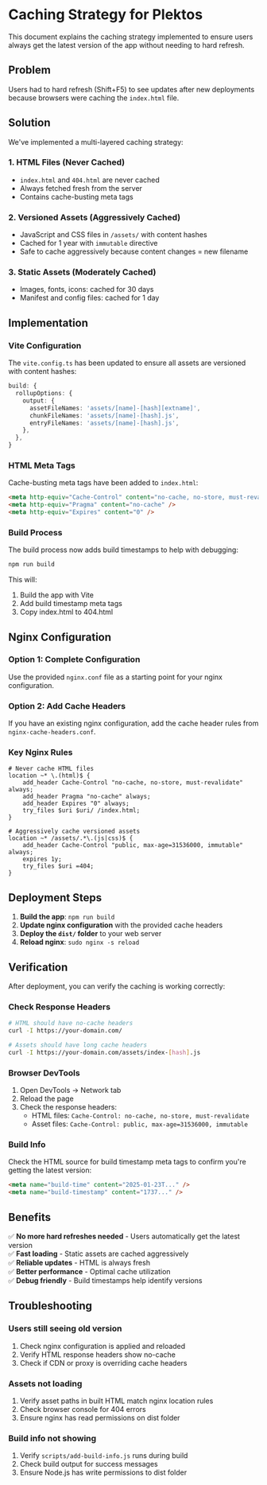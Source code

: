 # Caching Strategy for Plektos

This document explains the caching strategy implemented to ensure users always get the latest version of the app without needing to hard refresh.

## Problem

Users had to hard refresh (Shift+F5) to see updates after new deployments because browsers were caching the `index.html` file.

## Solution

We've implemented a multi-layered caching strategy:

### 1. HTML Files (Never Cached)
- `index.html` and `404.html` are never cached
- Always fetched fresh from the server
- Contains cache-busting meta tags

### 2. Versioned Assets (Aggressively Cached)
- JavaScript and CSS files in `/assets/` with content hashes
- Cached for 1 year with `immutable` directive
- Safe to cache aggressively because content changes = new filename

### 3. Static Assets (Moderately Cached)
- Images, fonts, icons: cached for 30 days
- Manifest and config files: cached for 1 day

## Implementation

### Vite Configuration
The `vite.config.ts` has been updated to ensure all assets are versioned with content hashes:

```typescript
build: {
  rollupOptions: {
    output: {
      assetFileNames: 'assets/[name]-[hash][extname]',
      chunkFileNames: 'assets/[name]-[hash].js',
      entryFileNames: 'assets/[name]-[hash].js',
    },
  },
}
```

### HTML Meta Tags
Cache-busting meta tags have been added to `index.html`:

```html
<meta http-equiv="Cache-Control" content="no-cache, no-store, must-revalidate" />
<meta http-equiv="Pragma" content="no-cache" />
<meta http-equiv="Expires" content="0" />
```

### Build Process
The build process now adds build timestamps to help with debugging:

```bash
npm run build
```

This will:
1. Build the app with Vite
2. Add build timestamp meta tags
3. Copy index.html to 404.html

## Nginx Configuration

### Option 1: Complete Configuration
Use the provided `nginx.conf` file as a starting point for your nginx configuration.

### Option 2: Add Cache Headers
If you have an existing nginx configuration, add the cache header rules from `nginx-cache-headers.conf`.

### Key Nginx Rules

```nginx
# Never cache HTML files
location ~* \.(html)$ {
    add_header Cache-Control "no-cache, no-store, must-revalidate" always;
    add_header Pragma "no-cache" always;
    add_header Expires "0" always;
    try_files $uri $uri/ /index.html;
}

# Aggressively cache versioned assets
location ~* /assets/.*\.(js|css)$ {
    add_header Cache-Control "public, max-age=31536000, immutable" always;
    expires 1y;
    try_files $uri =404;
}
```

## Deployment Steps

1. **Build the app**: `npm run build`
2. **Update nginx configuration** with the provided cache headers
3. **Deploy the `dist/` folder** to your web server
4. **Reload nginx**: `sudo nginx -s reload`

## Verification

After deployment, you can verify the caching is working correctly:

### Check Response Headers
```bash
# HTML should have no-cache headers
curl -I https://your-domain.com/

# Assets should have long cache headers
curl -I https://your-domain.com/assets/index-[hash].js
```

### Browser DevTools
1. Open DevTools → Network tab
2. Reload the page
3. Check the response headers:
   - HTML files: `Cache-Control: no-cache, no-store, must-revalidate`
   - Asset files: `Cache-Control: public, max-age=31536000, immutable`

### Build Info
Check the HTML source for build timestamp meta tags to confirm you're getting the latest version:

```html
<meta name="build-time" content="2025-01-23T..." />
<meta name="build-timestamp" content="1737..." />
```

## Benefits

✅ **No more hard refreshes needed** - Users automatically get the latest version  
✅ **Fast loading** - Static assets are cached aggressively  
✅ **Reliable updates** - HTML is always fresh  
✅ **Better performance** - Optimal cache utilization  
✅ **Debug friendly** - Build timestamps help identify versions  

## Troubleshooting

### Users still seeing old version
1. Check nginx configuration is applied and reloaded
2. Verify HTML response headers show no-cache
3. Check if CDN or proxy is overriding cache headers

### Assets not loading
1. Verify asset paths in built HTML match nginx location rules
2. Check browser console for 404 errors
3. Ensure nginx has read permissions on dist folder

### Build info not showing
1. Verify `scripts/add-build-info.js` runs during build
2. Check build output for success messages
3. Ensure Node.js has write permissions to dist folder